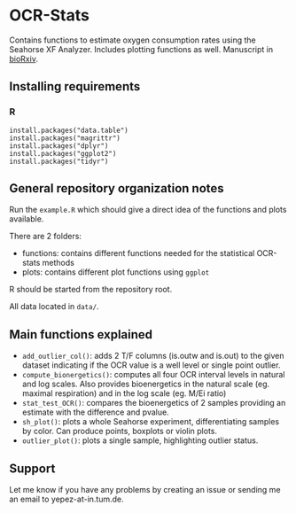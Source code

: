 # OCR-Stats

Contains functions to estimate oxygen consumption rates using the Seahorse XF Analyzer. Includes plotting functions as well.
Manuscript in [bioRxiv](https://www.biorxiv.org/content/early/2017/12/13/231522).

## Installing requirements
### R

```{r}
install.packages("data.table")
install.packages("magrittr")
install.packages("dplyr")
install.packages("ggplot2")
install.packages("tidyr")
```

## General repository organization notes

Run the `example.R` which should give a direct idea of the functions and plots available.

There are 2 folders:

- functions: contains different functions needed for the statistical OCR-stats methods
- plots: contains different plot functions using `ggplot`

R should be started from the repository root.

All data located in `data/`.

## Main functions explained

- `add_outlier_col()`: adds 2 T/F columns (is.outw and is.out) to the given dataset indicating if the OCR value is a well level or single point outlier.
- `compute_bionergetics()`: computes all four OCR interval levels in natural and log scales. Also provides bioenergetics in the natural scale (eg. maximal respiration) and in the log scale (eg. M/Ei ratio)
- `stat_test_OCR()`: compares the bioenergetics of 2 samples providing an estimate with the difference and pvalue.
- `sh_plot()`: plots a whole Seahorse experiment, differentiating samples by color. Can produce points, boxplots or violin plots.
- `outlier_plot()`: plots a single sample, highlighting outlier status.


## Support

Let me know if you have any problems by creating an issue or sending me an email to yepez-at-in.tum.de.

